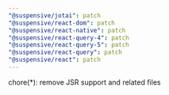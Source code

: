 ```yaml
---
"@suspensive/jotai": patch
"@suspensive/react-dom": patch
"@suspensive/react-native": patch
"@suspensive/react-query-4": patch
"@suspensive/react-query-5": patch
"@suspensive/react-query": patch
"@suspensive/react": patch
---
```


chore(*): remove JSR support and related files
